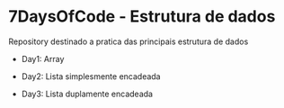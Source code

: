 # 7DaysOfCode - Estrutura de dados

Repository destinado a pratica das principais estrutura de dados

- Day1: Array

- Day2: Lista simplesmente encadeada

- Day3: Lista duplamente encadeada
